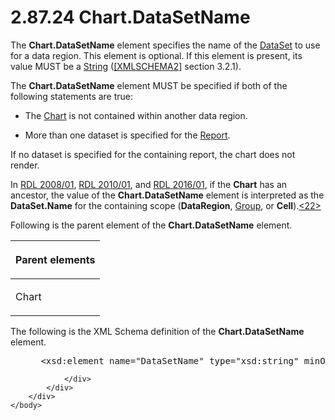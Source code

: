 <html dir="LTR" xmlns:mshelp="http://msdn.microsoft.com/mshelp" xmlns:ddue="http://ddue.schemas.microsoft.com/authoring/2003/5" xmlns:xlink="http://www.w3.org/1999/xlink" xmlns:tool="http://www.microsoft.com/tooltip">
    <head>
        <meta http-equiv="Content-Type" content="text/html; CHARSET=utf-8"></meta>
        <meta name="save" content="history"></meta>
        <title>2.87.24 Chart.DataSetName</title>
        <xml>
            <mshelp:toctitle title="2.87.24 Chart.DataSetName"></mshelp:toctitle>
            <mshelp:rltitle title="[MS-RDL]: Chart.DataSetName"></mshelp:rltitle>
            <mshelp:keyword index="A" term="eb1ed7cf-bc15-41ff-9011-cec16efdf6b6"></mshelp:keyword>
            <mshelp:attr name="DCSext.ContentType" value="open specification"></mshelp:attr>
            <mshelp:attr name="AssetID" value="eb1ed7cf-bc15-41ff-9011-cec16efdf6b6"></mshelp:attr>
            <mshelp:attr name="TopicType" value="kbRef"></mshelp:attr>
            <mshelp:attr name="DCSext.Title" value="[MS-RDL]: Chart.DataSetName" />
        </xml>
    </head>
    <body>
        <div id="header">
            <h1 class="heading">2.87.24 Chart.DataSetName</h1>
        </div>
        <div id="mainSection">
            <div id="mainBody">
                <div id="allHistory" class="saveHistory"></div>
                <div id="sectionSection0" class="section" name="collapseableSection">
                    

<p>The <b>Chart.DataSetName</b> element specifies the name of
the <a href="a14782b0-2e2f-4305-83a3-3de3fd750b6a.htm">DataSet</a> to use for
a data region. This element is optional. If this element is present, its value
MUST be a <a href="1ed81ef3-a683-45e3-aaad-bd2bbe71bc3d.htm">String</a> (<a href="https://go.microsoft.com/fwlink/?LinkId=90610">[XMLSCHEMA2]</a> section
3.2.1). </p>

<p>The <b>Chart.DataSetName</b> element MUST be specified if
both of the following statements are true:</p>

<ul><li><p><span><span> 
</span></span>The <a href="b0ab5524-7eb2-47a7-a4d3-230f5c8c5526.htm">Chart</a>
is not contained within another data region.</p>

</li><li><p><span><span> 
</span></span>More than one dataset is specified for the <a href="6bbaafec-020b-406c-b4e7-5e4318b616cb.htm">Report</a>.</p>

</li></ul><p>If no dataset is specified for the containing report, the
chart does not render.</p>

<p>In <a href="1e855f94-4617-47e4-b89e-0856c6cb420f.htm">RDL 2008/01</a>,
<a href="3428e690-a348-4ec7-8a6a-8efb42d2cdee.htm">RDL 2010/01</a>, and <a href="52ce3983-2bfc-4e72-9359-42aaf5fe4509.htm">RDL 2016/01</a>, if the <b>Chart</b>
has an ancestor, the value of the <b>Chart.DataSetName</b> element is
interpreted as the <b>DataSet.Name</b> for the containing scope (<b>DataRegion</b>,
<a href="dbfff811-1be7-4e8b-a5d2-6cc522317fbe.htm">Group</a>, or <b>Cell</b>).<a id="Appendix_A_Target_22"></a><a href="1fe5fd87-2de5-4b2c-b762-5a4fd1373621.htm#Appendix_A_22" aria-label="Product behavior note 22">&lt;22&gt;</a></p>

<p>Following is the parent element of the <b>Chart.DataSetName</b>
element.</p>

<table>
 <thead>
  <tr>
   <th>
   <p>Parent elements</p>
   </th>
  </tr>
 </thead>
 <tr>
  <td>
  <p>Chart</p>
  </td>
 </tr>
</table>

<p>The following is the XML Schema definition of the <b>Chart.DataSetName</b>
element.</p>

<dl>
<dd>
<div><pre> &lt;xsd:element name=&quot;DataSetName&quot; type=&quot;xsd:string&quot; minOccurs=&quot;0&quot; /&gt;
</pre></div>
</dd></dl>


                </div>
            </div>
        </div>
    </body>
</html>